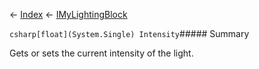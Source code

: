 ← [Index](Api-Index) ← [IMyLightingBlock](Sandbox.ModAPI.Ingame.IMyLightingBlock)

```csharp[float](System.Single) Intensity```##### Summary

Gets or sets the current intensity of the light.

